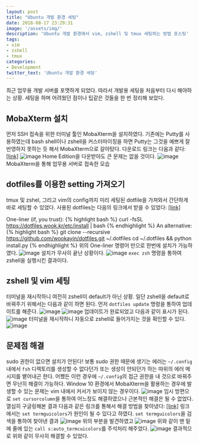 ```yaml
---
layout: post
title: "Ubuntu 개발 환경 세팅"
date: 2018-08-17 23:29:31
image: '/assets/img/'
description: 'Ubuntu 개발 환경에서 vim, zshell 및 tmux 세팅하는 방법 포스팅'
tags:
- vim
- zshell
- tmux
categories:
- Development
twitter_text: 'Ubuntu 개발 환경 세팅'
---
```


최근 업무용 개발 서버를 포맷하게 되었다. 따라서 개발용 세팅을 처음부터 다시 해야하는 상황. 세팅을 하며 어려웠던 점이나 팁같은 것들을 한 번 정리해 보았다.

## MobaXterm 설치

먼저 SSH 접속을 위한 터미널 툴인 MobaXterm을 설치하였다. 기존에는 Putty를 사용하였는데 bash shell이나 zshell을 커스터마이징을 하면 Putty는 그것을 예쁘게 잘 반영하지 못하는 듯 해서 MobaXterm으로 갈아탔다. 다운로드 링크는 다음과 같다: [[link]](https://mobaxterm.mobatek.net/)
![image](/assets/img/2018-08-17-development-environment-setting/20180817_01.png)
Home Edition을 다운받아도 큰 문제는 없을 것이다.
![image](/assets/img/2018-08-17-development-environment-setting/20180817_02.png)
MobaXterm을 통해 업무용 서버로 접속한 모습

## dotfiles를 이용한 setting 가져오기

tmux 및 zshel, 그리고 vim의 config까지 미리 세팅된 dotfile을 가져와서 간단하게 바로 세팅할 수 있었다. 사용된 dotfiles는 다음의 링크에서 받을 수 있었다: [[link]](https://github.com/wookayin/dotfiles)

One-liner (if, you trust):
{% highlight bash %}
curl -fsSL https://dotfiles.wook.kr/etc/install | bash
{% endhighlight %}
An alternative:
{% highlight bash %}
git clone --recursive https://github.com/wookayin/dotfiles.git ~/.dotfiles
cd ~/.dotfiles && python install.py
{% endhighlight %}
위의 One-liner 명령어 만으로 한번에 설치가 가능하였다.
![image](/assets/img/2018-08-17-development-environment-setting/20180817_04.png)
설치가 무사히 끝난 상황이다.
![image](/assets/img/2018-08-17-development-environment-setting/20180817_05.png)
`exec zsh` 명령을 통하여 zshell을 실행시킨 결과이다.

## zshell 및 vim 세팅

터미널을 재시작하니 여전히 zshell이 default가 아닌 상황. 일단 zshell을 default로 바꿔주기 위해서는 다음과 같이 하면 된다. 먼저 `dotfiles update` 명령을 통하여 업데이트를 해준다.
![image](/assets/img/2018-08-17-development-environment-setting/20180817_06.png)
![image](/assets/img/2018-08-17-development-environment-setting/20180817_07.png)
업데이트가 완료되었고 다음과 같이 표시가 된다.
![image](/assets/img/2018-08-17-development-environment-setting/20180817_08.png)
터미널을 재시작하니 자동으로 zshell로 들어가지는 것을 확인할 수 있다.
![image](/assets/img/2018-08-17-development-environment-setting/20180817_09.png)

## 문제점 해결

sudo 권한이 없으면 설치가 안된다! 보통 sudo 권한 때문에 생기는 에러는 `~/.config` 내에서 `fsh` 디렉토리를 생성할 수 없다던가 또는 생성이 안되던가 하는 따위의 에러 메시지를 뱉어내곤 한다. 어쨌든 이런 경우에 `~/.config`의 접근 권한을 내 것으로 바꿔주면 무난히 해결이 가능하다.
Window 10 환경에서 MobaXterm을 활용하는 경우에 발생할 수 있는 문제는 vim 내에서 커서가 보이지 않는 경우이다.
![image](/assets/img/2018-08-17-development-environment-setting/20180817_10.png)
임시 방편으로 `set cursorcolumn`을 통하여 어느정도 해결하였으나 근본적인 해결은 될 수 없었다. 열심히 구글링해본 결과 다음과 같은 링크를 통해서 해결 방법을 찾아냈다: [[link]](https://www.reddit.com/r/vim/comments/4tu22w/set_termguicolors_makes_cursor_invisible/)
링크에서는 `set termguicolors`가 원인이 될 수 있다고 하였다. `set termguicolors`을 검색을 통하여 찾아낸 결과
![image](/assets/img/2018-08-17-development-environment-setting/20180817_11.png)
위의 부분을 발견하였고
![image](/assets/img/2018-08-17-development-environment-setting/20180817_12.png)
위와 같이 맨 밑에 줄에 있는 `call s:auto_termcuicolors`를 주석처리 해주었다.
![image](/assets/img/2018-08-17-development-environment-setting/20180817_13.png)
결과적으로 위와 같이 무사히 해결할 수 있었다.





